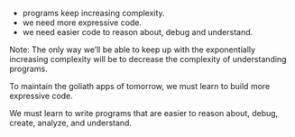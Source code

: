 
- programs keep increasing complexity. 
- we need more expressive code.
- we need easier code to reason about, debug and understand.
 

Note: 
The only way we’ll be able to keep up with the exponentially increasing complexity will be to decrease the complexity of understanding programs. 

To maintain the goliath apps of tomorrow, we must learn to build more expressive code. 

We must learn to write programs that are easier to reason about, debug, create, analyze, and understand.

